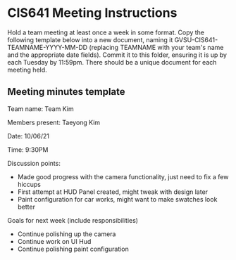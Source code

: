 # CIS641 Meeting Instructions

Hold a team meeting at least once a week in some format.  Copy the following template below into a new document, naming it GVSU-CIS641-TEAMNAME-YYYY-MM-DD (replacing TEAMNAME with your team's name and the appropriate date fields).  Commit it to this folder, ensuring it is up by each Tuesday by 11:59pm.  There should be a unique document for each meeting held.

## Meeting minutes template

Team name: Team Kim

Members present: Taeyong Kim

Date: 10/06/21

Time: 9:30PM

Discussion points: 

* Made good progress with the camera functionality, just need to fix a few hiccups
* First attempt at HUD Panel created, might tweak with design later
* Paint configuration for car works, might want to make swatches look better

Goals for next week (include responsibilities)

* Continue polishing up the camera
* Continue work on UI Hud
* Continue polishing paint configuration